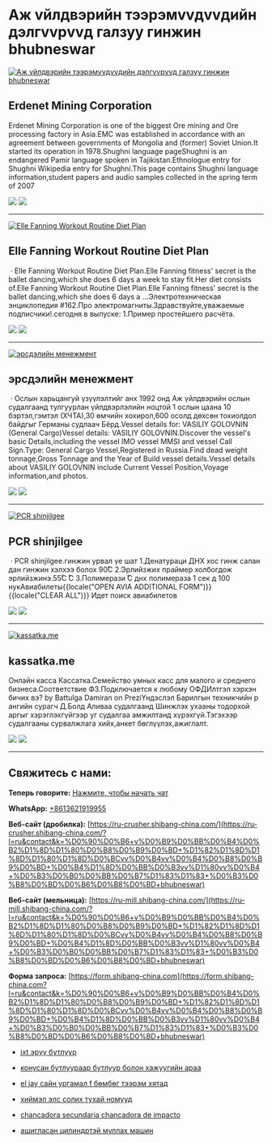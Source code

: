 # Аж vйлдвэрийн тээрэмvvдvvдийн дэлгvvрvvд галзуу гинжин bhubneswar

<a href="https://swt.shibang-china.com/?l=ru&img&k=%D0%90%D0%B6+v%D0%B9%D0%BB%D0%B4%D0%B2%D1%8D%D1%80%D0%B8%D0%B9%D0%BD+%D1%82%D1%8D%D1%8D%D1%80%D1%8D%D0%BCvv%D0%B4vv%D0%B4%D0%B8%D0%B9%D0%BD+%D0%B4%D1%8D%D0%BB%D0%B3vv%D1%80vv%D0%B4+%D0%B3%D0%B0%D0%BB%D0%B7%D1%83%D1%83+%D0%B3%D0%B8%D0%BD%D0%B6%D0%B8%D0%BD+bhubneswar" target="_blank">![Аж vйлдвэрийн тээрэмvvдvvдийн дэлгvvрvvд галзуу гинжин bhubneswar](http://static.shibang-china.com/all-800x300/1117.jpg)</a>

## Erdenet Mining Corporation
Erdenet Mining Corporation is one of the biggest Ore mining and Ore processing factory in Asia.EMC was established in accordance with an agreement between governments of Mongolia and (former) Soviet Union.It started its operation in 1978.Shughni language pageShughni is an endangered Pamir language spoken in Tajikistan.Ethnologue entry for Shughni Wikipedia entry for Shughni.This page contains Shughni language information,student papers and audio samples collected in the spring term of 2007


<a href="https://whatsapp.shibangsoft.com/WhatsApp.php" target="_blank" title="WhatsApp">![](http://static.shibang-china.com/icon/whatsapp.png)</a> <a href="https://swt.shibang-china.com/?l=ru&icon&k=%D0%90%D0%B6+v%D0%B9%D0%BB%D0%B4%D0%B2%D1%8D%D1%80%D0%B8%D0%B9%D0%BD+%D1%82%D1%8D%D1%8D%D1%80%D1%8D%D0%BCvv%D0%B4vv%D0%B4%D0%B8%D0%B9%D0%BD+%D0%B4%D1%8D%D0%BB%D0%B3vv%D1%80vv%D0%B4+%D0%B3%D0%B0%D0%BB%D0%B7%D1%83%D1%83+%D0%B3%D0%B8%D0%BD%D0%B6%D0%B8%D0%BD+bhubneswar" target="_blank">![](http://static.shibang-china.com/icon/chat-ru.png)</a>

---

<a href="https://swt.shibang-china.com/?l=ru&img&k=%D0%90%D0%B6+v%D0%B9%D0%BB%D0%B4%D0%B2%D1%8D%D1%80%D0%B8%D0%B9%D0%BD+%D1%82%D1%8D%D1%8D%D1%80%D1%8D%D0%BCvv%D0%B4vv%D0%B4%D0%B8%D0%B9%D0%BD+%D0%B4%D1%8D%D0%BB%D0%B3vv%D1%80vv%D0%B4+%D0%B3%D0%B0%D0%BB%D0%B7%D1%83%D1%83+%D0%B3%D0%B8%D0%BD%D0%B6%D0%B8%D0%BD+bhubneswar" target="_blank">![Elle Fanning Workout Routine Diet Plan](http://static.shibang-china.com/all-800x300/876.jpg)</a>

## Elle Fanning Workout Routine Diet Plan
&nbsp;&#0183;&#32;Elle Fanning Workout Routine Diet Plan.Elle Fanning fitness' secret is the ballet dancing,which she does 6 days a week to stay fit.Her diet consists of.Elle Fanning Workout Routine Diet Plan.Elle Fanning fitness' secret is the ballet dancing,which she does 6 days a …Электротехническая энциклопедия #162.Про электромагниты.Здравствуйте,уважаемые подписчики!.cегодня в выпуске: 1.Пример простейшего расчёта.


<a href="https://whatsapp.shibangsoft.com/WhatsApp.php" target="_blank" title="WhatsApp">![](http://static.shibang-china.com/icon/whatsapp.png)</a> <a href="https://swt.shibang-china.com/?l=ru&icon&k=%D0%90%D0%B6+v%D0%B9%D0%BB%D0%B4%D0%B2%D1%8D%D1%80%D0%B8%D0%B9%D0%BD+%D1%82%D1%8D%D1%8D%D1%80%D1%8D%D0%BCvv%D0%B4vv%D0%B4%D0%B8%D0%B9%D0%BD+%D0%B4%D1%8D%D0%BB%D0%B3vv%D1%80vv%D0%B4+%D0%B3%D0%B0%D0%BB%D0%B7%D1%83%D1%83+%D0%B3%D0%B8%D0%BD%D0%B6%D0%B8%D0%BD+bhubneswar" target="_blank">![](http://static.shibang-china.com/icon/chat-ru.png)</a>

---

<a href="https://swt.shibang-china.com/?l=ru&img&k=%D0%90%D0%B6+v%D0%B9%D0%BB%D0%B4%D0%B2%D1%8D%D1%80%D0%B8%D0%B9%D0%BD+%D1%82%D1%8D%D1%8D%D1%80%D1%8D%D0%BCvv%D0%B4vv%D0%B4%D0%B8%D0%B9%D0%BD+%D0%B4%D1%8D%D0%BB%D0%B3vv%D1%80vv%D0%B4+%D0%B3%D0%B0%D0%BB%D0%B7%D1%83%D1%83+%D0%B3%D0%B8%D0%BD%D0%B6%D0%B8%D0%BD+bhubneswar" target="_blank">![эрсдэлийн менежмент](http://static.shibang-china.com/all-800x300/1281.jpg)</a>

## эрсдэлийн менежмент
&nbsp;&#0183;&#32;Ослын харьцангуй үзүүлэлтийг анх 1992 онд Аж үйлдвэрийн ослын судалгаанд тулгуурлан үйлдвэрлэлийн ноцтой 1 ослын цаана 10 бэртэл,гэмтэл (ХЧТА),30 өмчийн хохирол,600 осолд дөхсөн тохиолдол байдгыг Германы судлаач Бёрд.Vessel details for: VASILIY GOLOVNIN (General Cargo)Vessel details: VASILIY GOLOVNIN.Discover the vessel's basic Details,including the vessel IMO vessel MMSI and vessel Call Sign.Type: General Cargo Vessel,Registered in Russia.Find dead weight tonnage,Gross Tonnage and the Year of Build vessel details.Vessel details about VASILIY GOLOVNIN include Current Vessel Position,Voyage information,and photos.


<a href="https://whatsapp.shibangsoft.com/WhatsApp.php" target="_blank" title="WhatsApp">![](http://static.shibang-china.com/icon/whatsapp.png)</a> <a href="https://swt.shibang-china.com/?l=ru&icon&k=%D0%90%D0%B6+v%D0%B9%D0%BB%D0%B4%D0%B2%D1%8D%D1%80%D0%B8%D0%B9%D0%BD+%D1%82%D1%8D%D1%8D%D1%80%D1%8D%D0%BCvv%D0%B4vv%D0%B4%D0%B8%D0%B9%D0%BD+%D0%B4%D1%8D%D0%BB%D0%B3vv%D1%80vv%D0%B4+%D0%B3%D0%B0%D0%BB%D0%B7%D1%83%D1%83+%D0%B3%D0%B8%D0%BD%D0%B6%D0%B8%D0%BD+bhubneswar" target="_blank">![](http://static.shibang-china.com/icon/chat-ru.png)</a>

---

<a href="https://swt.shibang-china.com/?l=ru&img&k=%D0%90%D0%B6+v%D0%B9%D0%BB%D0%B4%D0%B2%D1%8D%D1%80%D0%B8%D0%B9%D0%BD+%D1%82%D1%8D%D1%8D%D1%80%D1%8D%D0%BCvv%D0%B4vv%D0%B4%D0%B8%D0%B9%D0%BD+%D0%B4%D1%8D%D0%BB%D0%B3vv%D1%80vv%D0%B4+%D0%B3%D0%B0%D0%BB%D0%B7%D1%83%D1%83+%D0%B3%D0%B8%D0%BD%D0%B6%D0%B8%D0%BD+bhubneswar" target="_blank">![PCR shinjilgee](http://static.shibang-china.com/all-800x300/1334.jpg)</a>

## PCR shinjilgee
&nbsp;&#0183;&#32;PCR shinjilgee.гинжин урвал үе шат 1.Денатураци ДНХ хос гинж салан дан гинжин хэлхээ болох 90̊С 2.Эрлийзжих праймер холбогдож эрлийзжинэ.55̊С ̊С 3.Полимерази ̊С днх полимераза 1 сек д 100 нукАвиабилеты{{locale(&quot;OPEN AVIA ADDITIONAL FORM&quot;)}} {{locale(&quot;CLEAR ALL&quot;)}} Идет поиск авиабилетов


<a href="https://whatsapp.shibangsoft.com/WhatsApp.php" target="_blank" title="WhatsApp">![](http://static.shibang-china.com/icon/whatsapp.png)</a> <a href="https://swt.shibang-china.com/?l=ru&icon&k=%D0%90%D0%B6+v%D0%B9%D0%BB%D0%B4%D0%B2%D1%8D%D1%80%D0%B8%D0%B9%D0%BD+%D1%82%D1%8D%D1%8D%D1%80%D1%8D%D0%BCvv%D0%B4vv%D0%B4%D0%B8%D0%B9%D0%BD+%D0%B4%D1%8D%D0%BB%D0%B3vv%D1%80vv%D0%B4+%D0%B3%D0%B0%D0%BB%D0%B7%D1%83%D1%83+%D0%B3%D0%B8%D0%BD%D0%B6%D0%B8%D0%BD+bhubneswar" target="_blank">![](http://static.shibang-china.com/icon/chat-ru.png)</a>

---

<a href="https://swt.shibang-china.com/?l=ru&img&k=%D0%90%D0%B6+v%D0%B9%D0%BB%D0%B4%D0%B2%D1%8D%D1%80%D0%B8%D0%B9%D0%BD+%D1%82%D1%8D%D1%8D%D1%80%D1%8D%D0%BCvv%D0%B4vv%D0%B4%D0%B8%D0%B9%D0%BD+%D0%B4%D1%8D%D0%BB%D0%B3vv%D1%80vv%D0%B4+%D0%B3%D0%B0%D0%BB%D0%B7%D1%83%D1%83+%D0%B3%D0%B8%D0%BD%D0%B6%D0%B8%D0%BD+bhubneswar" target="_blank">![kassatka.me](http://static.shibang-china.com/all-800x300/402.jpg)</a>

## kassatka.me
Онлайн касса Кассатка.Семейство умных касс для малого и среднего бизнеса.Соответствие ФЗ.Подключается к любому ОФДИлтгэл хэрхэн бичих вэ? by Battulga Damiran on PreziҮндэслэл Барилгын техникчийн р ангийн сурагч Д.Болд Аливаа судалгаанд Шинжлэх ухааны тодорхой аргыг хэрэглэхгүйгээр уг судалгаа амжилтанд хүрэхгүй.Тэгэхээр судалгааны сурвалжлага хийх,анкет бөглүүлэх,ажиглалт.


<a href="https://whatsapp.shibangsoft.com/WhatsApp.php" target="_blank" title="WhatsApp">![](http://static.shibang-china.com/icon/whatsapp.png)</a> <a href="https://swt.shibang-china.com/?l=ru&icon&k=%D0%90%D0%B6+v%D0%B9%D0%BB%D0%B4%D0%B2%D1%8D%D1%80%D0%B8%D0%B9%D0%BD+%D1%82%D1%8D%D1%8D%D1%80%D1%8D%D0%BCvv%D0%B4vv%D0%B4%D0%B8%D0%B9%D0%BD+%D0%B4%D1%8D%D0%BB%D0%B3vv%D1%80vv%D0%B4+%D0%B3%D0%B0%D0%BB%D0%B7%D1%83%D1%83+%D0%B3%D0%B8%D0%BD%D0%B6%D0%B8%D0%BD+bhubneswar" target="_blank">![](http://static.shibang-china.com/icon/chat-ru.png)</a>

---
## Свяжитесь с нами:

**Теперь говорите:** [Нажмите, чтобы начать чат](https://swt.shibang-china.com?l=ru&contact&k=%D0%90%D0%B6+v%D0%B9%D0%BB%D0%B4%D0%B2%D1%8D%D1%80%D0%B8%D0%B9%D0%BD+%D1%82%D1%8D%D1%8D%D1%80%D1%8D%D0%BCvv%D0%B4vv%D0%B4%D0%B8%D0%B9%D0%BD+%D0%B4%D1%8D%D0%BB%D0%B3vv%D1%80vv%D0%B4+%D0%B3%D0%B0%D0%BB%D0%B7%D1%83%D1%83+%D0%B3%D0%B8%D0%BD%D0%B6%D0%B8%D0%BD+bhubneswar)

**WhatsApp:**  [+8613621919955](https://whatsapp.shibangsoft.com/WhatsApp.php)

**Веб-сайт (дробилка):** [https://ru-crusher.shibang-china.com/](https://ru-crusher.shibang-china.com/?l=ru&contact&k=%D0%90%D0%B6+v%D0%B9%D0%BB%D0%B4%D0%B2%D1%8D%D1%80%D0%B8%D0%B9%D0%BD+%D1%82%D1%8D%D1%8D%D1%80%D1%8D%D0%BCvv%D0%B4vv%D0%B4%D0%B8%D0%B9%D0%BD+%D0%B4%D1%8D%D0%BB%D0%B3vv%D1%80vv%D0%B4+%D0%B3%D0%B0%D0%BB%D0%B7%D1%83%D1%83+%D0%B3%D0%B8%D0%BD%D0%B6%D0%B8%D0%BD+bhubneswar)

**Веб-сайт (мельница):** [https://ru-mill.shibang-china.com/](https://ru-mill.shibang-china.com/?l=ru&contact&k=%D0%90%D0%B6+v%D0%B9%D0%BB%D0%B4%D0%B2%D1%8D%D1%80%D0%B8%D0%B9%D0%BD+%D1%82%D1%8D%D1%8D%D1%80%D1%8D%D0%BCvv%D0%B4vv%D0%B4%D0%B8%D0%B9%D0%BD+%D0%B4%D1%8D%D0%BB%D0%B3vv%D1%80vv%D0%B4+%D0%B3%D0%B0%D0%BB%D0%B7%D1%83%D1%83+%D0%B3%D0%B8%D0%BD%D0%B6%D0%B8%D0%BD+bhubneswar)

**Форма запроса:** [https://form.shibang-china.com](https://form.shibang-china.com?l=ru&contact&k=%D0%90%D0%B6+v%D0%B9%D0%BB%D0%B4%D0%B2%D1%8D%D1%80%D0%B8%D0%B9%D0%BD+%D1%82%D1%8D%D1%8D%D1%80%D1%8D%D0%BCvv%D0%B4vv%D0%B4%D0%B8%D0%B9%D0%BD+%D0%B4%D1%8D%D0%BB%D0%B3vv%D1%80vv%D0%B4+%D0%B3%D0%B0%D0%BB%D0%B7%D1%83%D1%83+%D0%B3%D0%B8%D0%BD%D0%B6%D0%B8%D0%BD+bhubneswar)

* [jxt эрүү бутлуур](../130/jxt%20%D1%8D%D1%80%D2%AF%D2%AF%20%D0%B1%D1%83%D1%82%D0%BB%D1%83%D1%83%D1%80.md)

* [конусан бутлуураар бутлуур болон хажуугийн араа](../130/%D0%BA%D0%BE%D0%BD%D1%83%D1%81%D0%B0%D0%BD%20%D0%B1%D1%83%D1%82%D0%BB%D1%83%D1%83%D1%80%D0%B0%D0%B0%D1%80%20%D0%B1%D1%83%D1%82%D0%BB%D1%83%D1%83%D1%80%20%D0%B1%D0%BE%D0%BB%D0%BE%D0%BD%20%D1%85%D0%B0%D0%B6%D1%83%D1%83%D0%B3%D0%B8%D0%B9%D0%BD%20%D0%B0%D1%80%D0%B0%D0%B0.md)

* [el jay сайн ургамал f бөмбөг тээрэм хятад](../130/el%20jay%20%D1%81%D0%B0%D0%B9%D0%BD%20%D1%83%D1%80%D0%B3%D0%B0%D0%BC%D0%B0%D0%BB%20f%20%D0%B1%D3%A9%D0%BC%D0%B1%D3%A9%D0%B3%20%D1%82%D1%8D%D1%8D%D1%80%D1%8D%D0%BC%20%D1%85%D1%8F%D1%82%D0%B0%D0%B4.md)

* [хиймэл элс солих тухай номууд](../129/%D1%85%D0%B8%D0%B9%D0%BC%D1%8D%D0%BB%20%D1%8D%D0%BB%D1%81%20%D1%81%D0%BE%D0%BB%D0%B8%D1%85%20%D1%82%D1%83%D1%85%D0%B0%D0%B9%20%D0%BD%D0%BE%D0%BC%D1%83%D1%83%D0%B4.md)

* [chancadora secundaria chancadora de impacto](../129/chancadora%20secundaria%20chancadora%20de%20impacto.md)

* [ашигласан цилиндртэй муллах машин](../127/%D0%B0%D1%88%D0%B8%D0%B3%D0%BB%D0%B0%D1%81%D0%B0%D0%BD%20%D1%86%D0%B8%D0%BB%D0%B8%D0%BD%D0%B4%D1%80%D1%82%D1%8D%D0%B9%20%D0%BC%D1%83%D0%BB%D0%BB%D0%B0%D1%85%20%D0%BC%D0%B0%D1%88%D0%B8%D0%BD.md)